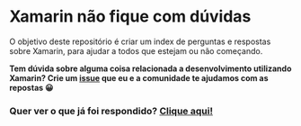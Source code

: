 # Xamarin não fique com dúvidas
O objetivo deste repositório é criar um index de perguntas e respostas sobre Xamarin, para ajudar a todos que estejam ou não começando.

**Tem dúvida sobre alguma coisa relacionada a desenvolvimento utilizando Xamarin? Crie um [issue](https://github.com/willbuildapps/xamarin-duvidas/issues) que eu e a comunidade te ajudamos com as repostas 😀**

### Quer ver o que já foi respondido? [Clique aqui!](https://github.com/willbuildapps/xamarin-duvidas/issues?q=is%3Aissue+is%3Aclosed)
